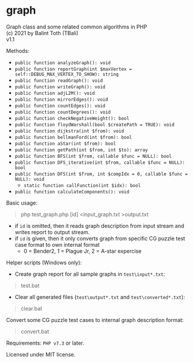 # graph
Graph class and some related common algorithms in PHP\
(c) 2021 by Balint Toth (TBali)\
v1.1

Methods:
* `public function analyzeGraph(): void`
* `public function reportGraph(int $maxVertex = self::DEBUG_MAX_VERTEX_TO_SHOW): string`
* `public function readGraph(): void`
* `public function writeGraph(): void`
* `public function adjL2M(): void`
* `public function mirrorEdges(): void`
* `public function countEdges(): void`
* `public function countDegrees(): void`
* `public function checkNegativeWeight(): bool`
* `public function floydWarshall(bool $createPath = TRUE): void`
* `public function dijkstra(int $from): void`
* `public function bellmanFord(int $from): bool`
* `public function aStar(int $from): bool`
* `public function getPath(int $from, int $to): array`
* `public function BFS(int $from, callable $func = NULL): bool`
* `public function DFS_iterative(int $from, callable $func = NULL): bool`
* `public function DFS(int $from, int $compIdx = 0, callable $func = NULL): void`
   * `static function callFunction(int $idx): bool`
* `public function calculateComponents(): void`

Basic usage:
> php test_graph.php [id] <input_graph.txt >output.txt
  * if `id` is omitted, then it reads graph description from input stream and writes report to output stream.
  * if `id` is given, then it only converts graph from specific CG puzzle test case format to own internal format
    * 0 = Bender2, 1 = Plague Jr, 2 = A-star expercise

Helper scripts (Windows only):
* Create graph report for all sample graphs in `test\input*.txt`:
> test.bat

* Clear all generated files (`test\output*.txt` and `test\converted*.txt`):
> clear.bat

Convert some CG puzzle test cases to internal graph description format:
> convert.bat

Requirements: `PHP v7.3` or later.

Licensed under MIT license.
